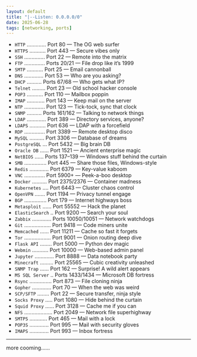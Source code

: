 ```yaml
---
layout: default
title: "|--Listen: 0.0.0.0/0"
date: 2025-06-28 
tags: [networking, ports]
---
```


- `HTTP` ............. Port 80 — The OG web surfer 
- `HTTPS` ........... Port 443 — Secure vibes only  
- `SSH` .............. Port 22 — Remote into the matrix 
- `FTP` .............. Ports 20/21 — File drop like it’s 1999 
- `SMTP` ........... Port 25 — Email cannonball
- `DNS` ............. Port 53 — Who are you asking?
- `DHCP` .......... Ports 67/68 — Who gets what IP? 
- `Telnet` ......... Port 23 — Old school hacker console 
- `POP3` ........... Port 110 — Mailbox poppin 
- `IMAP` ............ Port 143 — Keep mail on the server 
- `NTP` .............. Port 123 — Tick-tock, sync that clock 
- `SNMP` .......... Ports 161/162 — Talking to network things 
- `LDAP` ............. Port 389 — Directory services, anyone? 
- `LDAPS` ........... Port 636 — LDAP with a forcefield
- `RDP` .............. Port 3389 — Remote desktop disco 
- `MySQL` .......... Port 3306 — Database of dreams  
- `PostgreSQL` ... Port 5432 — Big brain DB 
- `Oracle DB` ...... Port 1521 — Ancient enterprise magic 
- `NetBIOS` ...... Ports 137–139 — Windows stuff behind the curtain 
- `SMB` ............... Port 445 — Share those files, Windows-style 
- `Redis` ............. Port 6379 — Key-value kaboom   
- `VNC` .............. Port 5900+ — Peek-a-boo desktop   
- `Docker` .......... Port 2375/2376 — Container madness   
- `Kubernetes` .... Port 6443 — Cluster chaos control   
- `OpenVPN` ....... Port 1194 — Privacy tunnel engage   
- `BGP` ............... Port 179 — Internet highways boss   
- `Metasploit` ...... Port 55552 — Hack the planet  
- `ElasticSearch` .. Port 9200 — Search your soul   
- `Zabbix` ............. Ports 10050/10051 — Network watchdogs   
- `Git` .................. Port 9418 — Code miners unite   
- `Memcached` ...... Port 11211 — Cache so fast it forgets   
- `Tor` .................. Port 9001 — Onion routing deep dive   
- `Flask API` ........ Port 5000 — Python dev magic   
- `Webmin` ........... Port 10000 — Web-based admin panel   
- `Jupyter` ............. Port 8888 — Data notebook party   
- `Minecraft` ......... Port 25565 — Cubic creativity unleashed   
- `SNMP Trap` ...... Port 162 — Surprise! A wild alert appears   
- `MS SQL Server` .. Ports 1433/1434 — Microsoft DB fortress   
- `Rsync` ............... Port 873 — File cloning ninja   
- `Gopher` ............. Port 70 — When the web was weird   
- `SCP/SFTP` ........ Port 22 — Secure transfer, ninja style  
- `Socks Proxy` ..... Port 1080 — Hide behind the curtain   
- `Squid Proxy` ...... Port 3128 — Cache me if you can   
- `NFS` ................... Port 2049 — Network file superhighway  
- `SMTPS` ............ Port 465 — Mail with a lock  
- `POP3S` ............. Port 995 — Mail with security gloves  
- `IMAPS` ............. Port 993 — Inbox fortress 

---
more cooming......
